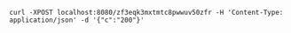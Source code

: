`curl -XPOST localhost:8080/zf3eqk3mxtmtc8pwwuv50zfr -H 'Content-Type: application/json' -d '{"c":"200"}'`
